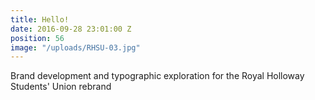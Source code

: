 ```yaml
---
title: Hello!
date: 2016-09-28 23:01:00 Z
position: 56
image: "/uploads/RHSU-03.jpg"
---
```


Brand development and typographic exploration for the Royal Holloway Students' Union rebrand